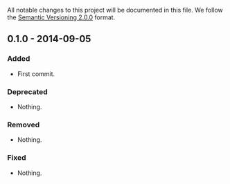 All notable changes to this project will be documented in this file.
We follow the [Semantic Versioning 2.0.0](http://semver.org/) format.


## 0.1.0 - 2014-09-05

### Added
- First commit.

### Deprecated
- Nothing.

### Removed
- Nothing.

### Fixed
- Nothing.
